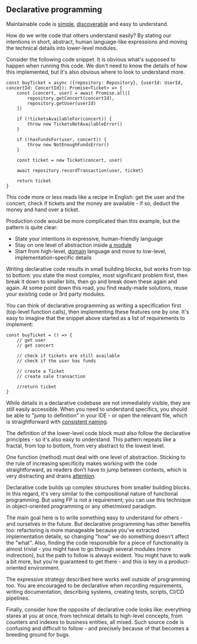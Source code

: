 ## Declarative programming

Maintainable code is [simple](principles/simple.md), [discoverable](folderstructure.md) and easy to understand.

How do we write code that others understand easily? By stating our intentions in short, abstract, human language-like expressions and moving the technical details into lower-level modules.

Consider the following code snippet. It is obvious what's supposed to happen when running this code. We don't need to know the details of how this implemented, but it's also obvious where to look to understand more.

```
const buyTicket = async ({repository: Repository}, {userId: UserId, concertId: ConcertId}): Promise<Ticket> => {
    const [concert, user] = await Promise.all([
        repository.getConcert(concertId),
        repository.getUser(userId)
    ])

    if (!ticketsAvailableFor(concert)) {
        throw new TicketsNotAvailableError()
    }

    if (!hasFundsFor(user, concert)) {
        throw new NotEnoughFundsError()
    }

    const ticket = new Ticket(concert, user)

    await repository.recordTransaction(user, ticket)

    return ticket
}
```

This code more or less reads like a recipe in English: get the user and the concert, check if tickets and the money are available - if so, deduct the money and hand over a ticket.

Production code would be more complicated than this example, but the pattern is quite clear:

* State your intentions in expressive, human-friendly language
* Stay on one level of abstraction inside [a module](modules.md)
* Start from high-level, [domain](architecture/architecture.md) language and move to low-level, implementation-specific details

Writing declarative code results in small building blocks, but works from top to bottom: you state the most complex, most significant problem first, then break it down to smaller bits, then go and break down these again and again. At some point down this road, you find ready-made solutions, reuse your existing code or 3rd party modules.

You can think of declarative programming as writing a specification first (top-level function calls), then implementing these features one by one. It's easy to imagine that the snippet above started as a list of requirements to implement:

```
const buyTicket = () => {
    // get user
    // get concert

    // check if tickets are still available
    // check if the user has funds

    // create a Ticket
    // create sale transaction

    //return ticket
}
```

While details in a declarative codebase are not immediately visible, they are still easily accessible. When you need to understand specifics, you should be able to "jump to definition" in your IDE - or open the relevant file, which is straightforward with [consistent naming](naming.md).

The definition of the lower-level code block must also follow the declarative principles - so it's also easy to understand. This pattern repeats like a fractal, from top to bottom, from very abstract to the lowest level.

One function (method) must deal with one level of abstraction. Sticking to the rule of increasing specificity makes working with the code straightforward, as readers don't have to jump between contexts, which is very distracting and drains [attention](principles/attention.md).

Declarative code builds up complex structures from smaller building blocks. In this regard, it's very similar to the compositional nature of functional programming. But using FP is not a requirement; you can use this technique in object-oriented programming or any other/mixed paradigm.

The main goal here is to write something easy to understand for others - and ourselves in the future. But declarative programming has other benefits too: refactoring is more manageable because you've extracted implementation details, so changing "how" we do something doesn't affect the "what". Also, finding the code responsible for a piece of functionality is almost trivial - you might have to go through several modules (more indirection), but the path to follow is always evident. You might have to walk a bit more, but you're guaranteed to get there - and this is key in a product-oriented environment.

The expressive strategy described here works well outside of programming too. You are encouraged to be declarative when recording requirements, writing documentation, describing systems, creating tests, scripts, CI/CD pipelines.

Finally, consider how the opposite of declarative code looks like: everything stares at you at once, from technical details to high-level concepts, from counters and indexes to business entities, all mixed. Such source code is confusing and difficult to follow - and precisely because of that becomes a breeding ground for bugs.
